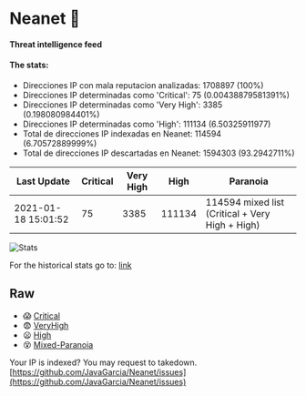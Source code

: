 # Neanet :hocho:
#### Threat intelligence feed
#### The stats:

- Direcciones IP con mala reputacion analizadas: 1708897 (100%)
- Direcciones IP determinadas como 'Critical':  75 (0.00438879581391%)
- Direcciones IP determinadas como 'Very High':  3385 (0.198080984401%)
- Direcciones IP determinadas como 'High':  111134 (6.50325911977)
- Total de direcciones IP indexadas en Neanet:  114594 (6.70572889999%)
- Total de direcciones IP descartadas en Neanet:  1594303 (93.2942711%)

| Last Update | Critical | Very High | High | Paranoia |
| --- | --- | --- | --- | --- |
| 2021-01-18 15:01:52 | 75 | 3385 | 111134 | 114594 mixed list (Critical + Very High + High)|

![Stats](https://docs.google.com/spreadsheets/d/e/2PACX-1vSnaNMIXVabIpDJjufMlzH7poXnshF3mgd8Is1g9ytUEzVsP5my4Trn8f-xkoLLQ38xpL3HtmUexLo6/pubchart?oid=501124687&format=image)

For the historical stats go to: [link](/stats.csv)
## Raw
- :scream: [Critical](https://raw.githubusercontent.com/JavaGarcia/Neanet/master/blacklists/neanet_critical.txt)
- :fearful: [VeryHigh](https://raw.githubusercontent.com/JavaGarcia/Neanet/master/blacklists/neanet_veryHigh.txtt)
- :frowning: [High](https://raw.githubusercontent.com/JavaGarcia/Neanet/master/blacklists/neanet_high.txt)
- :dizzy_face: [Mixed-Paranoia](https://raw.githubusercontent.com/JavaGarcia/Neanet/master/blacklists/neanet_all.txt)


Your IP is indexed? You may request to takedown. [https://github.com/JavaGarcia/Neanet/issues](https://github.com/JavaGarcia/Neanet/issues)




































































































































































































































































































































































































































































































































































































































































































































































































































































































































































































































































































































































































































































































































































































































































































































































































































































































































































































































































































































































































































































































































































































































































































































































































































































































































































































































































































































































































































































































































































































































































































































































































































































































































































































































































































































































































































































































































